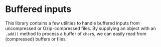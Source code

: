 # Buffered inputs

This library contains a few utilities to handle buffered inputs from uncompressed or Gzip-compressed files.
By supplying an object with an `.add()` method to process a buffer of `char`s, we can easily read from (compressed) buffers or files.
